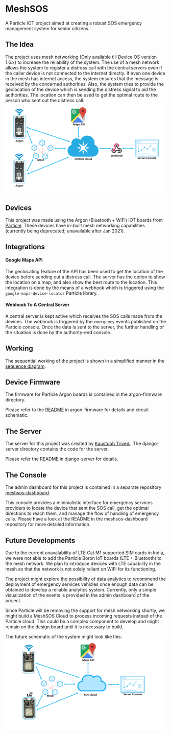 # MeshSOS

A Particle IOT project aimed at creating a robust SOS emergency management system for senior citizens.

## The Idea
The project uses mesh networking (Only available till Device OS version 1.6.x) to increase the reliability of the system.
The use of a mesh network allows the system to register a distress call with the central servers even if the caller device is not connected to the internet directly.
If even one device in the mesh has internet access, the system ensures that the message is received by the concerned authorities.
Also, the system tries to provide the geolocation of the device which is sending the distress signal to aid the authorities. The location can then be used to get the optimal route to the person who sent out the distress call.
<img src="images/schematic.png">

## Devices
This project was made using the Argon (Bluetooth + WiFi) IOT boards from [Particle](https://www.particle.io/).
These devices have in-built mesh networking capabilities (currently being deprecated; unavailable after Jan 2021).

## Integrations

#### Google Maps API
The geolocating feature of the API has been used to get the location of the device before sending out a distress call. The server has the option to show the location on a map, and also show the best route to the location. This integration is done by the means of a webhook which is triggered using the ```google-maps-device-locator``` Particle library.
#### Webhook To A Central Server
A central server is kept active which receives the SOS calls made from the devices. The webhook is triggered by the ```emergency``` events published on the Particle console. Once the data is sent to the server, the further handling of the situation is done by the authority-end console.

## Working
The sequential working of the project is shown in a simplified manner in the [sequence diagram](images/sequence-diagram.png).

## Device Firmware
The firmware for Particle Argon boards is contained in the argon-firmware directory. 

Please refer to the [README](argon-firmware/README.md) in argon-firmware for details and circuit schematic.

## The Server
The server for this project was created by [Kaustubh Trivedi](https://github.com/codekaust).
The django-server directory contains the code for the server.

Please refer the [README](django-server/README.md) in django-server for details.

## The Console
The admin dashboard for this project is contained in a separate repository [meshsos-dashboard](https://github.com/bhavyejain/meshsos-dashboard).

This console provides a minimalistic interface for emergency services providers to locate the device that sent the SOS call, get the optimal directions to reach them, and manage the flow of handling of emergency calls. Please have a look at the README in the meshsos-dashboard repository for more detailed information.

## Future Developments
Due to the current unavalability of LTE Cat M1 supported SIM cards in India, we were not able to add the Particle Boron IoT boards (LTE + Bluetooth) to the mesh network. We plan to introduce devices with LTE capability in the mesh so that the network is not solely reliant on WiFi for its functioning.

The project might explore the possibility of data analytics to recommend the deployment of emergency services vehicles once enough data can be obtained to develop a reliable analytics system. Currently, only a simple visualization of the events is provided in the admin dashboard of the project.

Since Particle will be removing the support for mesh networking shortly, we might build a MeshSOS Cloud to process incoming requests instead of the Particle cloud. This could be a complex component to develop and might remain on the design board until it is necessary to build.

The future schematic of the system might look like this:
<img src="images/schematic_future.png">